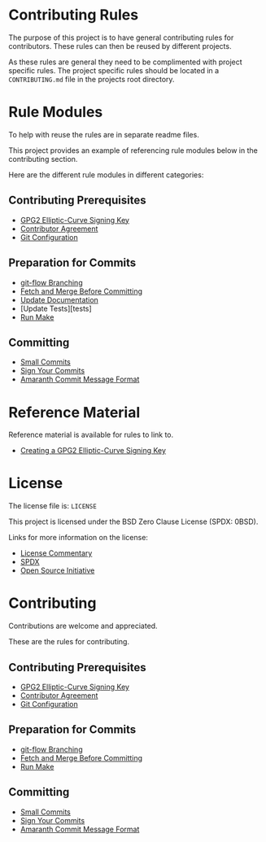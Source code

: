 # Contributing Rules

The purpose of this project is to have general contributing rules for
contributors.  These rules can then be reused by different projects.

As these rules are general they need to be complimented with project
specific rules.  The project specific rules should be located in a
`CONTRIBUTING.md` file in the projects root directory.

# Rule Modules

To help with reuse the rules are in separate readme files.

This project provides an example of referencing rule modules
below in the contributing section.

Here are the different rule modules in different categories:

## Contributing Prerequisites

- [GPG2 Elliptic-Curve Signing Key][signing-key]
- [Contributor Agreement][agreement]
- [Git Configuration][git-config]

[signing-key]: <https://github.com/sean-hut/contributing-rules/blob/develop/rules/contributing-prerequisites/gpg2-eliptic-curve-signing-key.md>
[agreement]: <https://github.com/sean-hut/contributing-rules/blob/develop/rules/contributing-prerequisites/contributor-agreement.md>
[git-config]: <https://github.com/sean-hut/contributing-rules/blob/develop/rules/contributing-prerequisites/git-configuration.md>

## Preparation for Commits

- [git-flow Branching][git-flow]
- [Fetch and Merge Before Committing][fetch-merge]
- [Update Documentation][docs]
- [Update Tests][tests]
- [Run Make][run-make]

[git-flow]: <https://github.com/sean-hut/contributing-rules/blob/develop/rules/preparation-for-commits/git-flow-branching.md>
[fetch-merge]: <https://github.com/sean-hut/contributing-rules/blob/develop/rules/preparation-for-commits/fetch-and-merge-before-committing.md>
[docs]: <https://github.com/sean-hut/contributing-rules/blob/develop/rules/preparation-for-commits/update-documentation.md>
[test]: <https://github.com/sean-hut/contributing-rules/blob/develop/rules/preparation-for-commits/update-tests.md>
[run-make]: <https://github.com/sean-hut/contributing-rules/blob/develop/rules/preparation-for-commits/run-make.md>

## Committing

- [Small Commits][small-commits]
- [Sign Your Commits][sign-commits]
- [Amaranth Commit Message Format][commit-format]

[small-commits]: <https://github.com/sean-hut/contributing-rules/blob/develop/rules/committing/small-commits.md>
[sign-commits]: <https://github.com/sean-hut/contributing-rules/blob/develop/rules/committing/sign-and-signoff-commits.md>
[commit-format]: <https://github.com/sean-hut/contributing-rules/blob/develop/rules/committing/amaranth-commit-message-format.md>

# Reference Material

Reference material is available for rules to link to.

- [Creating a GPG2 Elliptic-Curve Signing Key][create-key]

[create-key]: <https://github.com/sean-hut/contributing-rules/blob/develop/reference/creating-gpg2-eliptic-curve-signing.md>

# License

The license file is: `LICENSE`

This project is licensed under the BSD Zero Clause License (SPDX: 0BSD).

Links for more information on the license:

- [License Commentary][landley]
- [SPDX][spdx]
- [Open Source Initiative][osi]

[landley]: <https://web.archive.org/web/20200909121328/https://landley.net/toybox/license.html>
[spdx]: <https://web.archive.org/web/20200909121345/https://spdx.org/licenses/0BSD.html>
[osi]: <https://web.archive.org/web/20200923194052/https://opensource.org/licenses/0BSD>

# Contributing

Contributions are welcome and appreciated.

These are the rules for contributing.

## Contributing Prerequisites

- [GPG2 Elliptic-Curve Signing Key][signing-key]
- [Contributor Agreement][agreement]
- [Git Configuration][git-config]

[signing-key]: <https://github.com/sean-hut/contributing-rules/blob/develop/rules/contributing-prerequisites/gpg2-eliptic-curve-signing-key.md>
[agreement]: <https://github.com/sean-hut/contributing-rules/blob/develop/rules/contributing-prerequisites/contributor-agreement.md>
[git-config]: <https://github.com/sean-hut/contributing-rules/blob/develop/rules/contributing-prerequisites/git-configuration.md>

## Preparation for Commits

- [git-flow Branching][git-flow]
- [Fetch and Merge Before Committing][fetch-merge]
- [Run Make][run-make]

[git-flow]: <https://github.com/sean-hut/contributing-rules/blob/develop/rules/preparation-for-commits/git-flow-branching.md>
[fetch-merge]: <https://github.com/sean-hut/contributing-rules/blob/develop/rules/preparation-for-commits/fetch-and-merge-before-committing.md>
[run-make]: <https://github.com/sean-hut/contributing-rules/blob/develop/rules/preparation-for-commits/run-make.md>

## Committing

- [Small Commits][small-commits]
- [Sign Your Commits][sign-commits]
- [Amaranth Commit Message Format][commit-format]

[small-commits]: <https://github.com/sean-hut/contributing-rules/blob/develop/rules/committing/small-commits.md>
[sign-commits]: <https://github.com/sean-hut/contributing-rules/blob/develop/rules/committing/sign-and-signoff-commits.md>
[commit-format]: <https://github.com/sean-hut/contributing-rules/blob/develop/rules/committing/amaranth-commit-message-format.md>
